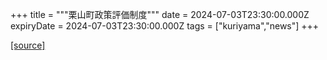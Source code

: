 +++
title = """栗山町政策評価制度"""
date = 2024-07-03T23:30:00.000Z
expiryDate = 2024-07-03T23:30:00.000Z
tags = ["kuriyama","news"]
+++


[[source]](https://www.town.kuriyama.hokkaido.jp/soshiki/31/613.html)
